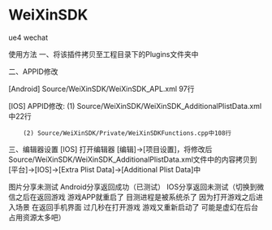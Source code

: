 # WeiXinSDK
ue4 wechat

使用方法
一、将该插件拷贝至工程目录下的Plugins文件夹中

二、APPID修改

[Android] Source/WeiXinSDK/WeiXinSDK_APL.xml 97行

[IOS] APPID修改:
		(1) Source/WeiXinSDK/WeiXinSDK_AdditionalPlistData.xml中22行

		(2) Source/WeiXinSDK/Private/WeiXinSDKFunctions.cpp中108行

三、编辑器设置
[IOS] 打开编辑器 [编辑]->[项目设置]，将修改后Source/WeiXinSDK/WeiXinSDK_AdditionalPlistData.xml文件中的内容拷贝到[平台]->[IOS]->[Extra Plist Data]->[Additional Plist Data]中


图片分享未测试
Android分享返回成功（已测试）
IOS分享返回未测试（切换到微信之后在返回游戏 游戏APP就重启了 目测进程是被系统杀了  因为打开游戏之后进入场景 在返回手机界面 过几秒在打开游戏 游戏又重新启动了  可能是虚幻在后台占用资源太多吧）

